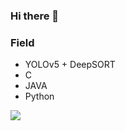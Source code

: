 ### Hi there 👋


### Field
- YOLOv5 + DeepSORT
- C
- JAVA
- Python

<img src="https://img.shields.io/badge/#FFC0CB?style=for-the-badge&logo=#00FFFF&logoColor=#FFFFFF"/>
